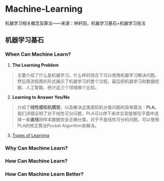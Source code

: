 # Machine-Learning
机器学习相关概念及算法——来源：林轩田，机器学习基石+机器学习技法
## 机器学习基石
### When Can Machine Learn?
1. **The Learning Problem**
>主要介绍了什么是机器学习，什么样的场合下可以使用机器学习解决问题，然后用流程图的形式展示了机器学习的整个过程，最后把机器学习和数据挖掘、人工智能、统计这三个领域做个比较。
2. **Learning to Answer Yes/No**
>介绍了**线性感知机模型**，以及解决这类感知机分类问题的简单算法：**PLA**。我们详细证明了对于线性可分问题，PLA可以停下来并实现能够在平面中选择一条**直线**将样本数据完全正确分类。对于不是线性可分的问题，可以使用PLA的修正算法Pocket Algorithm来解决。
3. [Types of Learning](https://github.com/LXxxxxxj/Machine-Learning/wiki/Lecture3%E2%80%94%E2%80%94Types-of-Learning)

### Why Can Machine Learn?
### How Can Machine Learn?
### How Can Machine Learn Better?
